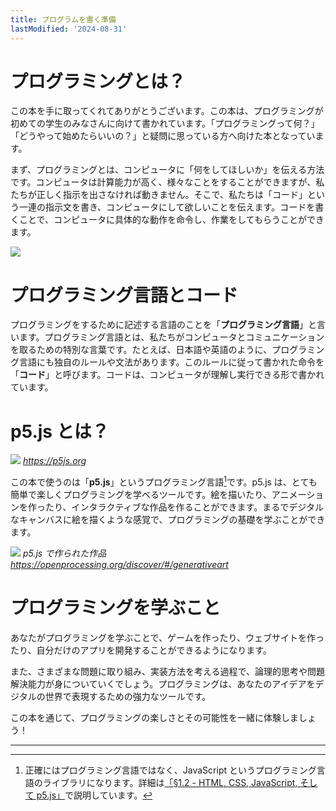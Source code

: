 ```yaml
---
title: プログラムを書く準備
lastModified: '2024-08-31'
---
```


# プログラミングとは？

この本を手に取ってくれてありがとうございます。この本は、プログラミングが初めての学生のみなさんに向けて書かれています。「プログラミングって何？」「どうやって始めたらいいの？」と疑問に思っている方へ向けた本となっています。

まず、プログラミングとは、コンピュータに「何をしてほしいか」を伝える方法です。コンピュータは計算能力が高く、様々なことをすることができますが、私たちが正しく指示を出さなければ動きません。そこで、私たちは「コード」という一連の指示文を書き、コンピュータにして欲しいことを伝えます。コードを書くことで、コンピュータに具体的な動作を命令し、作業をしてもらうことができます。

![](/books/p5_tutorial/images/1-0/1.png)

# プログラミング言語とコード

プログラミングをするために記述する言語のことを「**プログラミング言語**」と言います。プログラミング言語とは、私たちがコンピュータとコミュニケーションを取るための特別な言葉です。たとえば、日本語や英語のように、プログラミング言語にも独自のルールや文法があります。このルールに従って書かれた命令を「**コード**」と呼びます。コードは、コンピュータが理解し実行できる形で書かれています。

# p5.js とは？

![](/books/p5_tutorial/images/1-0/3.png)
*https://p5js.org*

この本で使うのは「**p5.js**」というプログラミング言語[^1]です。p5.js は、とても簡単で楽しくプログラミングを学べるツールです。絵を描いたり、アニメーションを作ったり、インタラクティブな作品を作ることができます。まるでデジタルなキャンバスに絵を描くような感覚で、プログラミングの基礎を学ぶことができます。

![](/books/p5_tutorial/images/1-0/2.png)
_p5.js で作られた作品 https://openprocessing.org/discover/#/generativeart_

# プログラミングを学ぶこと

あなたがプログラミングを学ぶことで、ゲームを作ったり、ウェブサイトを作ったり、自分だけのアプリを開発することができるようになります。

また、さまざまな問題に取り組み、実装方法を考える過程で、論理的思考や問題解決能力が身についていくでしょう。プログラミングは、あなたのアイデアをデジタルの世界で表現するための強力なツールです。

この本を通じて、プログラミングの楽しさとその可能性を一緒に体験しましょう！

---

[^1]: 正確にはプログラミング言語ではなく、JavaScript というプログラミング言語のライブラリになります。詳細は[「§1.2 - HTML, CSS, JavaScript, そして p5.js」](1-2)で説明しています。
